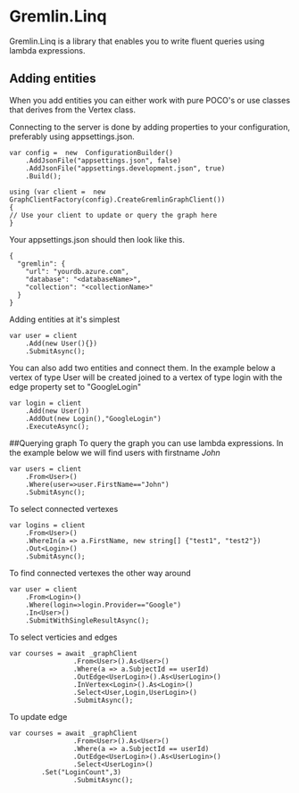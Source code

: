 ﻿# Gremlin.Linq

Gremlin.Linq is a library that enables you to write fluent queries using lambda expressions.

## Adding entities
When you add entities you can either work with pure POCO's or use classes that derives from the Vertex class.

Connecting to the server is done by adding properties to your configuration, preferably using appsettings.json.

```
var config =  new  ConfigurationBuilder()
	.AddJsonFile("appsettings.json", false)
	.AddJsonFile("appsettings.development.json", true)
	.Build();

using (var client =  new  GraphClientFactory(config).CreateGremlinGraphClient())
{
// Use your client to update or query the graph here
}
```

Your appsettings.json should then look like this.
```
{
  "gremlin": {
    "url": "yourdb.azure.com",
    "database": "<databaseName>",
    "collection": "<collectionName>"
  }
}
```

Adding entities at it's simplest 

```
var user = client
	.Add(new User(){})
	.SubmitAsync();
```
	
You can also add two entities and connect them. In the example below a vertex of type User will be created joined to a vertex of type login with the edge property set to "GoogleLogin"

```
var login = client
	.Add(new User())
	.AddOut(new Login(),"GoogleLogin")
	.ExecuteAsync();
```

##Querying graph
To query the graph you can use lambda expressions. In the example below we will find users with firstname *John*

```
var users = client
	.From<User>()
	.Where(user=>user.FirstName=="John")
	.SubmitAsync();
```

To select connected vertexes 

```
var logins = client
    .From<User>()
    .WhereIn(a => a.FirstName, new string[] {"test1", "test2"})
	.Out<Login>()
	.SubmitAsync();
```

To find connected vertexes the other way around

```
var user = client
	.From<Login>()
	.Where(login=>login.Provider=="Google")
	.In<User>()
	.SubmitWithSingleResultAsync();
```


To select verticies and edges
```
var courses = await _graphClient
                .From<User>().As<User>()
                .Where(a => a.SubjectId == userId)
                .OutEdge<UserLogin>().As<UserLogin>()
                .InVertex<Login>().As<Login>()
                .Select<User,Login,UserLogin>()
                .SubmitAsync();            
```


To update edge
```
var courses = await _graphClient
                .From<User>().As<User>()
                .Where(a => a.SubjectId == userId)
                .OutEdge<UserLogin>().As<UserLogin>()
                .Select<UserLogin>()
		.Set("LoginCount",3)
                .SubmitAsync();            
```
